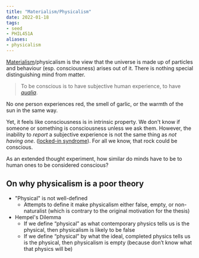 ```yaml
---
title: "Materialism/Physicalism"
date: 2022-01-18
tags:
- seed
- PHIL451A
aliases:
- physicalism
---
```


[Materialism](thoughts/mind%20body%20problem.md)/physicalism is the view that the universe is made up of particles and behaviour (esp. consciousness) arises out of it. There is nothing special distinguishing mind from matter.

> To be conscious is to have subjective human experience, to have *[qualia](thoughts/qualia.md)*.

No one person experiences red, the smell of garlic, or the warmth of the sun in the same way.

Yet, it feels like consciousness is in intrinsic property. We don't know if someone or something is consciousness unless we ask them. However, the inability to _report_ a subjective experience is not the same thing as _not having one_. ([locked-in syndrome](https://en.wikipedia.org/wiki/Locked-in_syndrome)). For all we know, that rock could be conscious.

As an extended thought experiment, how similar do minds have to be to human ones to be considered conscious? 

## On why physicalism is a poor theory
- "Physical" is not well-defined
	- Attempts to define it make physicalism either false, empty, or non-naturalist (which is contrary to the original motivation for the thesis)
- Hempel's Dilemma
	- If we define “physical” as what contemporary physics tells us is the physical, then physicalism is likely to be false
	- If we define “physical” by what the ideal, completed physics tells us is the physical, then physicalism is empty (because don’t know what that physics will be)